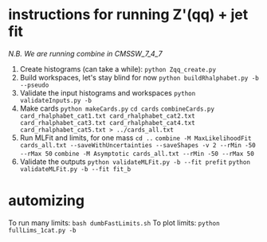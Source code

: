 # instructions for running Z'(qq) + jet fit

_N.B. We are running combine in CMSSW\_7\_4\_7_

1. Create histograms (can take a while):
`python Zqq_create.py`
2. Build workspaces, let's stay blind for now
`python buildRhalphabet.py -b --pseudo`
3. Validate the input histograms and workspaces
`python validateInputs.py -b`
4. Make cards
`python makeCards.py`
`cd cards`
`combineCards.py card_rhalphabet_cat1.txt card_rhalphabet_cat2.txt card_rhalphabet_cat3.txt card_rhalphabet_cat4.txt card_rhalphabet_cat5.txt > ../cards_all.txt`
5. Run MLFit and limits, for one mass
`cd ..`
`combine -M MaxLikelihoodFit cards_all.txt --saveWithUncertainties --saveShapes -v 2 --rMin -50 --rMax 50`
`combine -M Asymptotic cards_all.txt --rMin -50 --rMax 50`
6. Validate the outputs
`python validateMLFit.py -b --fit prefit`
`python validateMLFit.py -b --fit fit_b`

# automizing
To run many limits:
`bash dumbFastLimits.sh`
To plot limits:
`python fullLims_1cat.py -b`

